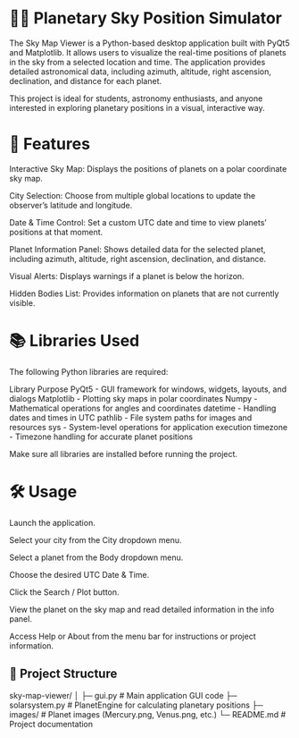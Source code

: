 # 📡🌌 Planetary Sky Position Simulator

The Sky Map Viewer is a Python-based desktop application built with PyQt5 and Matplotlib. It allows users to visualize the real-time positions of planets in the sky from a selected location and time. The application provides detailed astronomical data, including azimuth, altitude, right ascension, declination, and distance for each planet.

This project is ideal for students, astronomy enthusiasts, and anyone interested in exploring planetary positions in a visual, interactive way.


# 🚀 Features

Interactive Sky Map: Displays the positions of planets on a polar coordinate sky map.

City Selection: Choose from multiple global locations to update the observer’s latitude and longitude.

Date & Time Control: Set a custom UTC date and time to view planets’ positions at that moment.

Planet Information Panel: Shows detailed data for the selected planet, including azimuth, altitude, right ascension, declination, and distance.

Visual Alerts: Displays warnings if a planet is below the horizon.

Hidden Bodies List: Provides information on planets that are not currently visible.


# 📚 Libraries Used

The following Python libraries are required:

Library	Purpose
PyQt5	         - GUI framework for windows, widgets, layouts, and dialogs
Matplotlib	    - Plotting sky maps in polar coordinates
Numpy	         - Mathematical operations for angles and coordinates
datetime	      - Handling dates and times in UTC
pathlib	       - File system paths for images and resources
sys	           - System-level operations for application execution
timezone	      - Timezone handling for accurate planet positions

Make sure all libraries are installed before running the project.


# 🛠 Usage

Launch the application.

Select your city from the City dropdown menu.

Select a planet from the Body dropdown menu.

Choose the desired UTC Date & Time.

Click the Search / Plot button.

View the planet on the sky map and read detailed information in the info panel.

Access Help or About from the menu bar for instructions or project information.


## 📂 Project Structure

sky-map-viewer/
│
├─ gui.py               # Main application GUI code
├─ solarsystem.py       # PlanetEngine for calculating planetary positions
├─ images/              # Planet images (Mercury.png, Venus.png, etc.)
└─ README.md            # Project documentation









